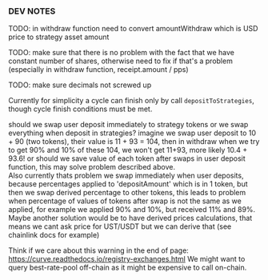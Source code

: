 ### DEV NOTES

TODO: in withdraw function need to convert amountWithdraw which is USD price to strategy asset amount

TODO: make sure that there is no problem with the fact that we have constant number of shares,
otherwise need to fix if that's a problem (especially in withdraw function, receipt.amount / pps)

TODO: make sure decimals not screwed up

Currently for simplicity a cycle can finish only by call `depositToStrategies`, though cycle finish conditions must be met.

should we swap user deposit immediately to strategy tokens or we swap everything when deposit in strategies?
imagine we swap user deposit to 10 + 90 (two tokens), their value is 11 + 93 = 104, then in withdraw when we try to get 90% and 10% of these 104, we won't get 11+93, more likely 10.4 + 93.6! 
or should we save value of each token after swaps in user deposit function, this may solve problem described above.    
Also currently thats problem we swap immediately when user deposits, because percentages applied to 'depositAmount' which is in 1 token, but then we swap derived percentage to other tokens, this leads to problem when percentage of values of tokens after swap is not the same as we applied, for example we applied 90% and 10%, but received 11% and 89%.
Maybe another solution would be to have derived prices calculations, that means we cant ask price for UST/USDT but we can derive that (see chainlink docs for example)

Think if we care about this warning in the end of page: https://curve.readthedocs.io/registry-exchanges.html
We might want to query best-rate-pool off-chain as it might be expensive to call on-chain.